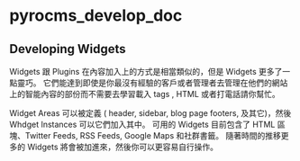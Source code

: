# pyrocms_develop_doc

## Developing Widgets

Widgets 跟 Plugins 在內容加入上的方式是相當類似的，但是 Widgets 更多了一點靈巧。
它們能達到即使是你最沒有經驗的客戶或者管理者去管理在他們的網站上的智能內容的部份而不需要去學習載入 tags , HTML 或者打電話請你幫忙。

Widget Areas 可以被定義 ( header, sidebar, blog page footers, 及其它)，然後 Whdget Instances 可以它們加入其中。
可用的 Widgets 目前包含了 HTML 區塊、Twitter Feeds, RSS Feeds, Google Maps 和社群書籤。
隨著時間的推移更多的 Widgets 將會被加進來，然後你可以更容易自行操作。
